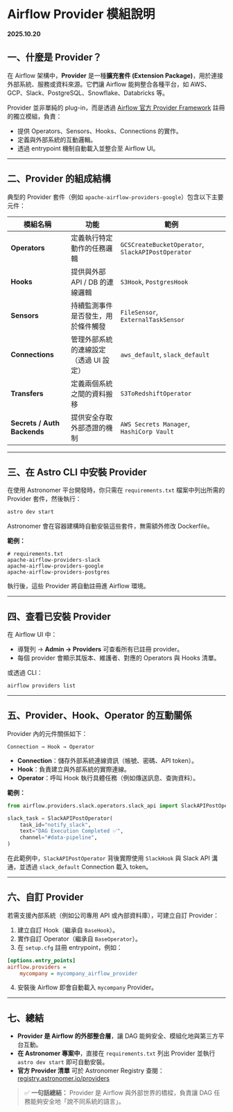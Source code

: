 # Airflow Provider 模組說明

**2025.10.20**

## 一、什麼是 Provider？

在 Airflow 架構中，**Provider** 是一種**擴充套件 (Extension Package)**，用於連接外部系統、服務或資料來源。它們讓 Airflow 能夠整合各種平台，如 AWS、GCP、Slack、PostgreSQL、Snowflake、Databricks 等。

Provider 並非單純的 plug-in，而是透過 [Airflow 官方 Provider Framework](https://registry.astronomer.io/providers) 註冊的獨立模組，負責：

* 提供 Operators、Sensors、Hooks、Connections 的實作。
* 定義與外部系統的互動邏輯。
* 透過 entrypoint 機制自動載入並整合至 Airflow UI。

---

## 二、Provider 的組成結構

典型的 Provider 套件（例如 `apache-airflow-providers-google`）包含以下主要元件：

| 模組名稱                        | 功能                    | 範例                                                |
| --------------------------- | --------------------- | ------------------------------------------------- |
| **Operators**               | 定義執行特定動作的任務邏輯         | `GCSCreateBucketOperator`, `SlackAPIPostOperator` |
| **Hooks**                   | 提供與外部 API / DB 的連線邏輯  | `S3Hook`, `PostgresHook`                          |
| **Sensors**                 | 持續監測事件是否發生，用於條件觸發     | `FileSensor`, `ExternalTaskSensor`                |
| **Connections**             | 管理外部系統的連線設定（透過 UI 設定） | `aws_default`, `slack_default`                    |
| **Transfers**               | 定義兩個系統之間的資料搬移         | `S3ToRedshiftOperator`                            |
| **Secrets / Auth Backends** | 提供安全存取外部憑證的機制         | `AWS Secrets Manager`, `HashiCorp Vault`          |

---

## 三、在 Astro CLI 中安裝 Provider

在使用 Astronomer 平台開發時，你只需在 `requirements.txt` 檔案中列出所需的 Provider 套件，然後執行：

```bash
astro dev start
```

Astronomer 會在容器建構時自動安裝這些套件，無需額外修改 Dockerfile。

**範例：**

```
# requirements.txt
apache-airflow-providers-slack
apache-airflow-providers-google
apache-airflow-providers-postgres
```

執行後，這些 Provider 將自動註冊進 Airflow 環境。

---

## 四、查看已安裝 Provider

在 Airflow UI 中：

* 導覽列 → **Admin → Providers** 可查看所有已註冊 provider。
* 每個 provider 會顯示其版本、維護者、對應的 Operators 與 Hooks 清單。

或透過 CLI：

```bash
airflow providers list
```

---

## 五、Provider、Hook、Operator 的互動關係

Provider 內的元件關係如下：

```
Connection → Hook → Operator
```

* **Connection**：儲存外部系統連線資訊（帳號、密碼、API token）。
* **Hook**：負責建立與外部系統的實際連線。
* **Operator**：呼叫 Hook 執行具體任務（例如傳送訊息、查詢資料）。

**範例：**

```python
from airflow.providers.slack.operators.slack_api import SlackAPIPostOperator

slack_task = SlackAPIPostOperator(
    task_id="notify_slack",
    text="DAG Execution Completed ✅",
    channel="#data-pipeline",
)
```

在此範例中，`SlackAPIPostOperator` 背後實際使用 `SlackHook` 與 Slack API 溝通，並透過 `slack_default` Connection 載入 token。

---

## 六、自訂 Provider

若需支援內部系統（例如公司專用 API 或內部資料庫），可建立自訂 Provider：

1. 建立自訂 Hook（繼承自 `BaseHook`）。
2. 實作自訂 Operator（繼承自 `BaseOperator`）。
3. 在 `setup.cfg` 註冊 entrypoint，例如：

```ini
[options.entry_points]
airflow.providers =
    mycompany = mycompany_airflow_provider
```

4. 安裝後 Airflow 即會自動載入 `mycompany` Provider。

---

## 七、總結

* **Provider 是 Airflow 的外部整合層**，讓 DAG 能夠安全、模組化地與第三方平台互動。
* **在 Astronomer 專案中**，直接在 `requirements.txt` 列出 Provider 並執行 `astro dev start` 即可自動安裝。
* **官方 Provider 清單** 可於 Astronomer Registry 查閱：[registry.astronomer.io/providers](https://registry.astronomer.io/providers)

> ✅ **一句話總結：** Provider 是 Airflow 與外部世界的橋樑，負責讓 DAG 任務能夠安全地「說不同系統的語言」。
